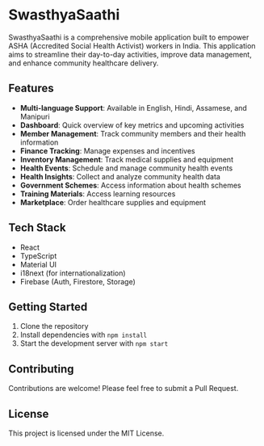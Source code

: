 # SwasthyaSaathi

SwasthyaSaathi is a comprehensive mobile application built to empower ASHA (Accredited Social Health Activist) workers in India. This application aims to streamline their day-to-day activities, improve data management, and enhance community healthcare delivery.

## Features

- **Multi-language Support**: Available in English, Hindi, Assamese, and Manipuri
- **Dashboard**: Quick overview of key metrics and upcoming activities
- **Member Management**: Track community members and their health information
- **Finance Tracking**: Manage expenses and incentives
- **Inventory Management**: Track medical supplies and equipment
- **Health Events**: Schedule and manage community health events
- **Health Insights**: Collect and analyze community health data
- **Government Schemes**: Access information about health schemes
- **Training Materials**: Access learning resources
- **Marketplace**: Order healthcare supplies and equipment

## Tech Stack

- React
- TypeScript
- Material UI
- i18next (for internationalization)
- Firebase (Auth, Firestore, Storage)

## Getting Started

1. Clone the repository
2. Install dependencies with `npm install`
3. Start the development server with `npm start`

## Contributing

Contributions are welcome! Please feel free to submit a Pull Request.

## License

This project is licensed under the MIT License. 